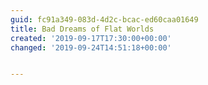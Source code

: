 ```yaml
---
guid: fc91a349-083d-4d2c-bcac-ed60caa01649
title: Bad Dreams of Flat Worlds
created: '2019-09-17T17:30:00+00:00'
changed: '2019-09-24T14:51:18+00:00'


---
```


